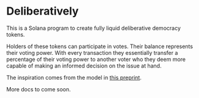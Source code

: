 # Deliberatively

This is a Solana program to create fully liquid deliberative democracy tokens.

Holders of these tokens can participate in votes. Their balance represents their voting power. With every transaction they essentially transfer a percentage of their voting power to another voter who they deem more capable of making an informed decision on the issue at hand.

The inspiration comes from the model in [this preprint](https://arxiv.org/pdf/2109.01436.pdf).

More docs to come soon.
